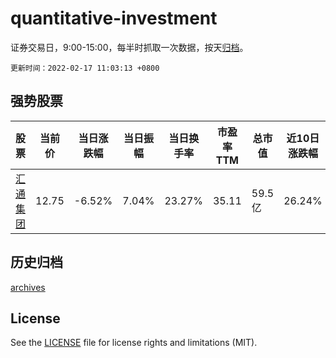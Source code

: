 # quantitative-investment

证券交易日，9:00-15:00，每半时抓取一次数据，按天[归档](archives)。

`更新时间：2022-02-17 11:03:13 +0800`

## 强势股票

|股票|当前价|当日涨跌幅|当日振幅|当日换手率|市盈率TTM|总市值|近10日涨跌幅|
|----|----|----|----|----|----|----|----|
|[汇通集团](https://xueqiu.com/S/SH603176)|12.75|-6.52%|7.04%|23.27%|35.11|59.5亿|26.24%|

## 历史归档

[archives](archives)

## License

See the [LICENSE](LICENSE) file for license rights and limitations (MIT).